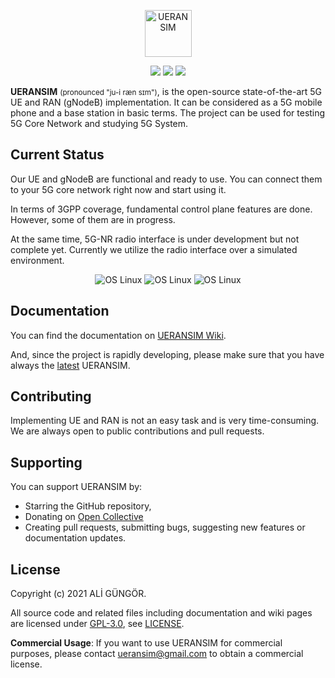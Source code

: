 <p align="center">
  <a href="https://github.com/aligungr/UERANSIM"><img src="/.github/logo.png" width="75" title="UERANSIM"></a>
</p>
<p align="center">
<img src="https://img.shields.io/badge/UERANSIM-v3.2.2-blue" />
<img src="https://img.shields.io/badge/3GPP-R15-orange" />
<img src="https://img.shields.io/badge/License-GPL--3.0-green"/>
</p>

**UERANSIM** <small>(pronounced "ju-i ræn sɪm")</small>, is the open-source state-of-the-art 5G UE and RAN (gNodeB) implementation. It can be considered as a 5G mobile phone and a base station in basic terms. The project can be used for testing 5G Core Network and studying 5G System.

## Current Status
Our UE and gNodeB are functional and ready to use. You can connect them to your 5G core network right now and start using it. 

In terms of 3GPP coverage, fundamental control plane features are done. However, some of them are in progress.

At the same time, 5G-NR radio interface is under development but not complete yet. Currently we utilize the radio interface over a simulated environment.   

<p align="center">
<img src="https://img.shields.io/badge/5G%20Radio%20Interface-in%20progress-orange" alt="OS Linux"/>
<img src="https://img.shields.io/badge/Control%20Plane-functional-green" alt="OS Linux"/>  
<img src="https://img.shields.io/badge/User%20Plane-functional-green" alt="OS Linux"/>
</p>

## Documentation
You can find the documentation on [UERANSIM Wiki](https://github.com/aligungr/UERANSIM/wiki).

And, since the project is rapidly developing, please make sure that you have always the [latest](https://github.com/aligungr/UERANSIM/releases) UERANSIM.  

## Contributing

Implementing UE and RAN is not an easy task and is very time-consuming. We are always open to public contributions and pull requests.

## Supporting

You can support UERANSIM by:

- Starring the GitHub repository,
- Donating on [Open Collective](https://opencollective.com/UERANSIM)
- Creating pull requests, submitting bugs, suggesting new features or documentation updates.

## License

Copyright (c) 2021 ALİ GÜNGÖR.

All source code and related files including documentation and wiki pages are licensed
under [GPL-3.0](https://www.gnu.org/licenses/gpl-3.0.en.html),
see [LICENSE](https://github.com/aligungr/UERANSIM/blob/master/LICENSE).

**Commercial Usage**: If you want to use UERANSIM for commercial purposes, please contact [ueransim@gmail.com](mailto:ueransim@gmail.com) to obtain a commercial license.
